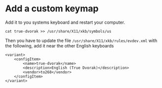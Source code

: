 # Add a custom keymap

Add it to you systems keyboard and restart your computer.

```
cat true-dvorak >> /usr/share/X11/xkb/symbols/us
```

Then you have to update the file `/usr/share/X11/xkb/rules/evdev.xml` with the following, add it near the other English keyboards


```
<variant>
    <configItem>
        <name>true-dvorak</name>
        <description>English (True Dvorak)</description>
        <vendor>to268</vendor>
    </configItem>
</variant>
```
